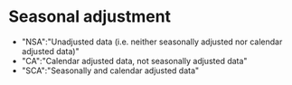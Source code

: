 # Seasonal adjustment

- "NSA":"Unadjusted data (i.e. neither seasonally adjusted nor calendar adjusted data)"
- "CA":"Calendar adjusted data, not seasonally adjusted data"
- "SCA":"Seasonally and calendar adjusted data"